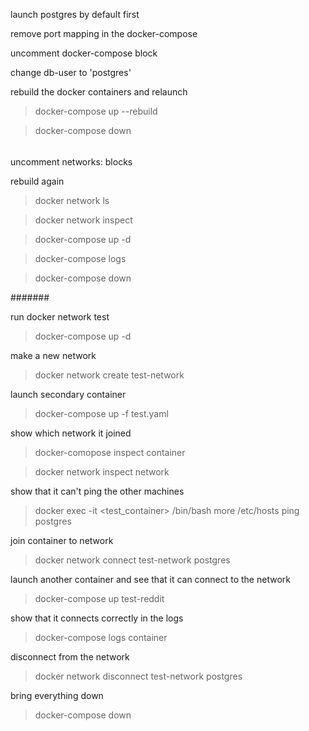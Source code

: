 launch postgres by default first

remove port mapping in the docker-compose

uncomment docker-compose block

change db-user to 'postgres'

rebuild the docker containers and relaunch

> docker-compose up --rebuild

> docker-compose down

######

uncomment networks: blocks

rebuild again

> docker network ls

> docker network inspect

> docker-compose up -d

> docker-compose logs

> docker-compose down



#######

run docker network test

> docker-compose up -d

make a new network

> docker network create test-network

launch secondary container

> docker-compose up -f test.yaml

show which network it joined

> docker-comopose inspect container

> docker network inspect network

show that it can't ping the other machines

> docker exec -it <test_container> /bin/bash
> more /etc/hosts
> ping postgres

join container to network
 
> docker network connect test-network postgres

launch another container and see that it can connect to the network

> docker-compose up test-reddit

show that it connects correctly in the logs

> docker-compose logs <test-reddit> container

disconnect from the network  

> docker network disconnect test-network postgres

bring everything down

> docker-compose down  

 

